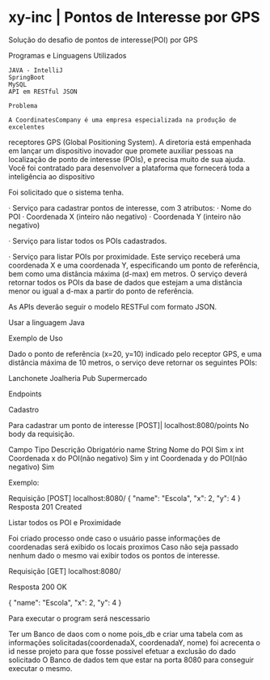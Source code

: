 # xy-inc | Pontos de Interesse por GPS

  Solução do desafio de pontos de interesse(POI) por GPS

  Programas e Linguagens Utilizados
  
    JAVA - IntelliJ
    SpringBoot
    MySQL
    API em RESTful JSON

    Problema

    A CoordinatesCompany é uma empresa especializada na produção de excelentes
receptores GPS (Global Positioning System). A diretoria está empenhada em lançar um
dispositivo inovador que promete auxiliar pessoas na localização de ponto de interesse
(POIs), e precisa muito de sua ajuda.
Você foi contratado para desenvolver a plataforma que fornecerá toda a inteligência ao
dispositivo

  Foi solicitado que o sistema tenha.

· Serviço para cadastrar pontos de interesse, com 3 atributos:
· Nome do POI
· Coordenada X (inteiro não negativo)
· Coordenada Y (inteiro não negativo)

· Serviço para listar todos os POIs cadastrados.

· Serviço para listar POIs por proximidade. Este serviço receberá uma coordenada X e uma
coordenada Y, especificando um ponto de referência, bem como uma distância máxima
(d-max) em metros. O serviço deverá retornar todos os POIs da base de dados que estejam
a uma distância menor ou igual a d-max a partir do ponto de referência.

As APIs deverão seguir o modelo RESTFul com formato JSON.

Usar a linguagem Java

Exemplo de Uso

Dado o ponto de referência (x=20, y=10) indicado pelo receptor GPS, e uma distância máxima de 10 metros, o serviço deve retornar os seguintes POIs:

Lanchonete
Joalheria
Pub
Supermercado

Endpoints

Cadastro

Para cadastrar um ponto de interesse [POST]| localhost:8080/points No body da requisição.

Campo  	  Tipo	           Descrição	    Obrigatório
name	  String	          Nome do POI	        Sim
x	int	  Coordenada   x do POI(não negativo)	  Sim
y	int	  Coordenada   y do POI(não negativo)	  Sim

Exemplo:

Requisição
[POST] localhost:8080/
 {
    "name": "Escola",
    "x": 2,
    "y": 4
}
Resposta
201 Created

Listar todos os POI e Proximidade

Foi criado processo onde caso o usuário passe informações de coordenadas será exibido os locais proximos
Caso não seja passado nenhum dado o mesmo vai exibir todos os pontos de interesse.

Requisição
[GET] localhost:8080/

Resposta
200 OK

 {
    "name": "Escola",
    "x": 2,
    "y": 4
}

Para executar o program será nescessario

Ter um Banco de daos com o nome pois_db e criar uma tabela com as informações solicitadas(coordenadaX, coordenadaY, nome) foi acrecenta o id nesse projeto para que fosse possivel efetuar a exclusão do dado solicitado
O Banco de dados tem que estar na porta 8080 para conseguir executar o mesmo.

    
